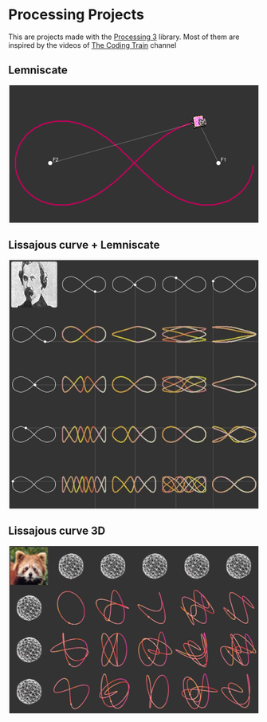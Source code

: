 # Processing Projects

This are projects made with the [Processing 3](https://processing.org/) library. Most of them are inspired by the videos of [The Coding Train](https://www.youtube.com/channel/UCvjgXvBlbQiydffZU7m1_aw) channel

## Lemniscate

<p align="center">
<img src="Images/lemniscateNyan.png" width=500px style="text-align:center"></img>
</p>

## Lissajous curve + Lemniscate

<p align="center">
<img src="Images/lissajousLemniscate.jpg" width=500px style="text-align:center"></img>
</p>

## Lissajous curve 3D

<p align="center">
<img src="Images/lissajous3D.jpg" width=500px style="text-align:center"></img>
</p>
